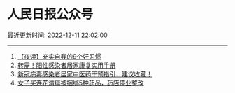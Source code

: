 # 人民日报公众号

最近更新时间: 2022-12-11 22:02:00

--- 
1. [【夜读】充实自我的9个好习惯](https://mp.weixin.qq.com/s/Dt1FKEHVvFGduNDBTBRdsg) 
2. [转需！阳性感染者居家康复实用手册](https://mp.weixin.qq.com/s/tXosaxoEZW8618z6X4J5zw) 
3. [新冠病毒感染者居家中医药干预指引，建议收藏！](https://mp.weixin.qq.com/s/yi1isBNHt7I0Njj_Vb5Urg) 
4. [女子买连花清瘟被捆绑5种药品，药店停业整改](https://mp.weixin.qq.com/s/FBTbFskec-yDkB2dUUxlRQ) 
